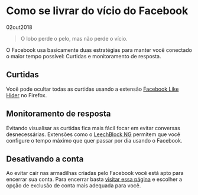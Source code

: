# Como se livrar do vício do Facebook
02out2018
> O lobo perde o pelo, mas não perde o vício.

O Facebook usa basicamente duas estratégias para manter você conectado o maior tempo possível: Curtidas e monitoramento de resposta.

## Curtidas
Você pode ocultar todas as curtidas usando a extensão [Facebook Like Hider](https://addons.mozilla.org/pt-BR/firefox/addon/like-hider/?src=search) no Firefox.

## Monitoramento de resposta
Evitando visualisar as curtidas fica mais fácil focar em evitar conversas desnecessárias. Extensões como o [LeechBlock NG](https://addons.mozilla.org/pt-BR/firefox/addon/leechblock-ng/) permitem que você configure o tempo máximo que quer passar por dia usando o Facebook.

## Desativando a conta
Ao evitar cair nas armadilhas criadas pelo Facebook você está apto para encerrar sua conta. Para encerrar basta [visitar essa página](htttps://facebook.com/deactivate.php) e escolher a opção de exclusão de conta mais adequada para você.
